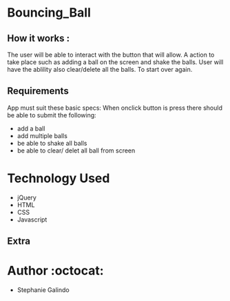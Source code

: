 # Bouncing_Ball

## How it works :
The user will be able to interact with the button that will allow. A action to take place such as adding a ball on the screen and shake the balls. User will have the ablility also clear/delete all the balls. To start over again.


## Requirements
App must suit these basic specs:
When onclick button is press there should be able to submit the following:
* add a ball
* add multiple balls
* be able to shake all balls
* be able to clear/ delet all ball from screen 

# Technology Used
* jQuery
* HTML
* CSS
* Javascript



## Extra

# Author :octocat:
* Stephanie Galindo 

